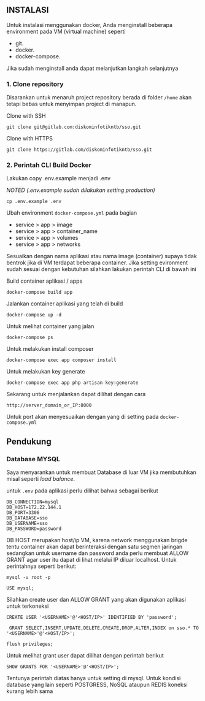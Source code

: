 ## INSTALASI

Untuk instalasi menggunakan docker, 
Anda menginstall beberapa environment pada VM (virtual machine) seperti

- git.
- docker.
- docker-compose.

Jika sudah menginstall anda dapat melanjutkan langkah selanjutnya 

### 1. Clone repository

Disarankan untuk menaruh project repository berada di folder `/home` akan tetapi bebas untuk menyimpan project di manapun.


Clone with SSH

```
git clone git@gitlab.com:diskominfotikntb/sso.git
```

Clone with HTTPS

```
git clone https://gitlab.com/diskominfotikntb/sso.git
```

### 2. Perintah CLI Build Docker

Lakukan copy .env.example menjadi .env

*NOTED (.env.example sudah dilakukan setting production)*

```
cp .env.example .env
```

Ubah environment `docker-compose.yml` pada bagian

-   service > app > image
-   service > app > container_name
-   service > app > volumes
-   service > app > networks

Sesuaikan dengan nama aplikasi atau nama image (container) supaya tidak bentrok 
jika di VM terdapat beberapa container. Jika setting evironment sudah sesuai dengan kebutuhan 
silahkan lakukan perintah CLI di bawah ini

Build container aplikasi / apps

```
docker-compose build app
```

Jalankan container aplikasi yang telah di build

```
docker-compose up -d
```

Untuk melihat container yang jalan

```
docker-compose ps
```

Untuk melakukan install composer

```
docker-compose exec app composer install
```

Untuk melakukan key generate

```
docker-compose exec app php artisan key:generate
```

Sekarang untuk menjalankan dapat dilihat dengan cara

```
http://server_domain_or_IP:8000
```
Untuk port akan menyesuaikan dengan yang di setting pada `docker-compose.yml`

## Pendukung
### Database MYSQL

Saya menyarankan untuk membuat Database di luar VM jika membutuhkan misal seperti *load balance*.

untuk `.env` pada aplikasi perlu dilihat bahwa sebagai berikut

```
DB_CONNECTION=mysql
DB_HOST=172.22.144.1
DB_PORT=3306
DB_DATABASE=sso
DB_USERNAME=sso
DB_PASSWORD=password
```

DB HOST merupakan host/ip VM, karena network menggunakan brigde tentu container akan dapat berinteraksi dengan satu segmen jaringan
sedangkan untuk username dan password anda perlu membuat ALLOW GRANT agar user itu dapat di lihat melalui IP diluar localhost. Untuk perintahnya seperti berikut:

```
mysql -u root -p
```

```
USE mysql;
```

Silahkan create user dan ALLOW GRANT yang akan digunakan aplikasi untuk terkoneksi

```
CREATE USER '<USERNAME>'@'<HOST/IP>' IDENTIFIED BY 'password';
```

```
 GRANT SELECT,INSERT,UPDATE,DELETE,CREATE,DROP,ALTER,INDEX on sso.* TO '<USERNAME>'@'<HOST/IP>';
```

```
flush privileges;
```

Untuk melihat grant user dapat dilihat dengan perintah berikut

```
SHOW GRANTS FOR '<USERNAME>'@'<HOST/IP>';
```

Tentunya perintah diatas hanya untuk setting di mysql. Untuk kondisi database yang lain seperti POSTGRESS, NoSQL ataupun REDIS koneksi kurang lebih sama
